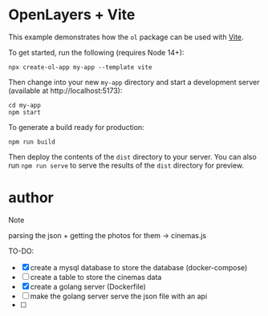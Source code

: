 # OpenLayers + Vite

This example demonstrates how the `ol` package can be used with [Vite](https://vitejs.dev/).

To get started, run the following (requires Node 14+):

    npx create-ol-app my-app --template vite

Then change into your new `my-app` directory and start a development server (available at http://localhost:5173):

    cd my-app
    npm start

To generate a build ready for production:

    npm run build

Then deploy the contents of the `dist` directory to your server.  You can also run `npm run serve` to serve the results of the `dist` directory for preview.

# author

> [!NOTE]
> parsing the json + getting the photos for them -> cinemas.js


TO-DO:
- [x] create a mysql database to store the database (docker-compose)
- [ ] create a table to store the cinemas data
- [x] create a golang server (Dockerfile)
- [ ] make the golang server serve the json file with an api
- [ ] 

